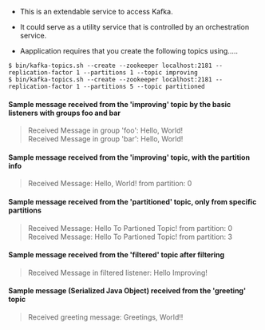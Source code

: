 
- This is an extendable service to access Kafka. 

- It could serve as a utility service that is controlled by an orchestration service.

- Aapplication requires that you create the following topics using.....

`$ bin/kafka-topics.sh --create --zookeeper localhost:2181 --replication-factor 1 --partitions 1 --topic improving`<br>
`$ bin/kafka-topics.sh --create --zookeeper localhost:2181 --replication-factor 1 --partitions 5 --topic partitioned`<br>


#### Sample message received from the 'improving' topic by the basic listeners with groups foo and bar
>Received Message in group 'foo': Hello, World!<br>
Received Message in group 'bar': Hello, World!

#### Sample message received from the 'improving' topic, with the partition info
>Received Message: Hello, World! from partition: 0

#### Sample message received from the 'partitioned' topic, only from specific partitions
>Received Message: Hello To Partioned Topic! from partition: 0<br>
Received Message: Hello To Partioned Topic! from partition: 3

#### Sample message received from the 'filtered' topic after filtering
>Received Message in filtered listener: Hello Improving!

#### Sample message (Serialized Java Object) received from the 'greeting' topic
>Received greeting message: Greetings, World!!
